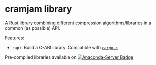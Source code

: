 
# cramjam library

A Rust library combining different compression algorithms/libraries in a common (as possible) API.


Features:

- `capi`: Build a C-ABI library. Compatible with [`cargo-c`](https://github.com/lu-zero/cargo-c)

Pre-compiled libraries available on [![Anaconda-Server Badge](https://anaconda.org/conda-forge/libcramjam/badges/version.svg)](https://anaconda.org/conda-forge/libcramjam)
